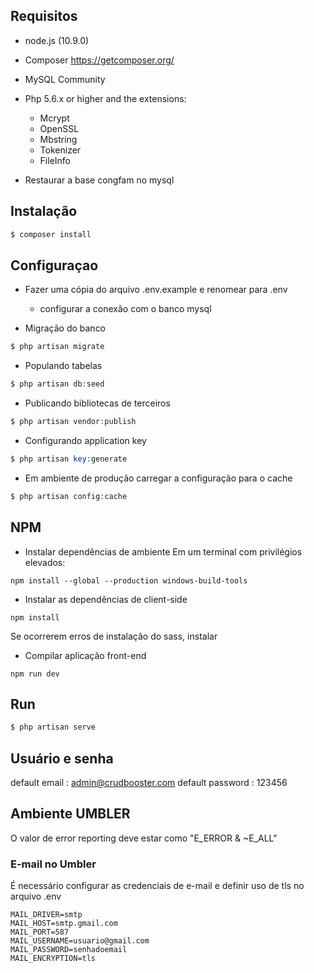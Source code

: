 ## Requisitos
- node.js (10.9.0)
- Composer https://getcomposer.org/
- MySQL Community
- Php 5.6.x or higher and the extensions:
  - Mcrypt
  - OpenSSL
  - Mbstring
  - Tokenizer
  - FileInfo

- Restaurar a base congfam no mysql 

## Instalação
```php
$ composer install
```

## Configuraçao
- Fazer uma cópia do arquivo .env.example e renomear para .env
  - configurar a conexão com o banco mysql

- Migração do banco
```php
$ php artisan migrate
```
- Populando tabelas 
```php
$ php artisan db:seed
```
- Publicando bibliotecas de terceiros
```php
$ php artisan vendor:publish
```
- Configurando application key
```php
$ php artisan key:generate
```
- Em ambiente de produção carregar a configuração para o cache
```php
$ php artisan config:cache
```

## NPM
- Instalar dependências de ambiente
Em um terminal com privilégios elevados:
```
npm install --global --production windows-build-tools
```
- Instalar as dependências de client-side
```
npm install
```
Se ocorrerem erros de instalação do sass, instalar
- Compilar aplicação front-end
```
npm run dev
```

## Run
```php
$ php artisan serve
```

## Usuário e senha
default email : admin@crudbooster.com
default password : 123456

## Ambiente UMBLER

O valor de error reporting deve estar como "E_ERROR & ~E_ALL"

### E-mail no Umbler

É necessário configurar as credenciais de e-mail e definir uso de tls no arquivo .env

```
MAIL_DRIVER=smtp
MAIL_HOST=smtp.gmail.com
MAIL_PORT=587
MAIL_USERNAME=usuario@gmail.com
MAIL_PASSWORD=senhadoemail
MAIL_ENCRYPTION=tls
```

